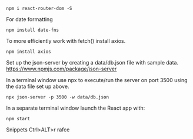 ```
npm i react-router-dom -S
```

For date formatting

```
npm install date-fns
```

To more efficiently work with fetch() install axios.

```
npm install axios
```

Set up the json-server by creating a data/db.json file with sample data.
https://www.npmjs.com/package/json-server

In a terminal window use npx to execute/run the server on port 3500 using the data file set up above.

```
npx json-server -p 3500 -w data/db.json
```

In a separate terminal window launch the React app with:

```
npm start
```

Snippets
Ctrl>ALT>r
rafce

